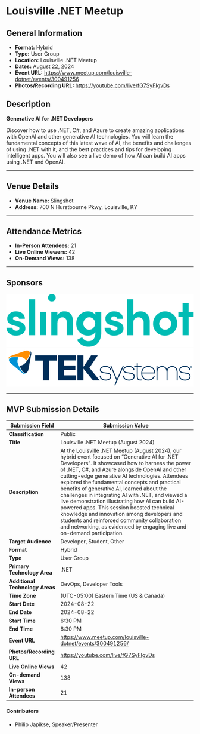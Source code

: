 # Louisville .NET Meetup

## General Information

- **Format:** Hybrid
- **Type:** User Group
- **Location:** Louisville .NET Meetup
- **Dates:** August 22, 2024
- **Event URL:** https://www.meetup.com/louisville-dotnet/events/300491256
- **Photos/Recording URL:** https://youtube.com/live/fG7SyFIgvDs

## Description

**Generative AI for .NET Developers**

Discover how to use .NET, C#, and Azure to create amazing applications with OpenAI and other generative AI technologies. You will learn the fundamental concepts of this latest wave of AI, the benefits and challenges of using .NET with it, and the best practices and tips for developing intelligent apps. You will also see a live demo of how AI can build AI apps using .NET and OpenAI.

---

## Venue Details

- **Venue Name:** Slingshot
- **Address:** 700 N Hurstbourne Pkwy, Louisville, KY

---

## Attendance Metrics

- **In-Person Attendees:** 21
- **Live Online Viewers:** 42
- **On-Demand Views:** 138

---

## Sponsors

[![Slingshot](assets/SLG_Logo_Word_Teal.png)](https://www.yslingshot.com/)
[![TEKsystems](assets/Teksystems-logo.png)](https://www.teksystems.com/)

---

## MVP Submission Details

| Submission Field                | Submission Value                                             |
| ------------------------------- | ------------------------------------------------------------ |
| **Classification**              | Public                                                       |
| **Title**                       | Louisville .NET Meetup (August 2024)                         |
| **Description**                 | At the Louisville .NET Meetup (August 2024), our hybrid event focused on “Generative AI for .NET Developers”. It showcased how to harness the power of .NET, C#, and Azure alongside OpenAI and other cutting-edge generative AI technologies. Attendees explored the fundamental concepts and practical benefits of generative AI, learned about the challenges in integrating AI with .NET, and viewed a live demonstration illustrating how AI can build AI-powered apps. This session boosted technical knowledge and innovation among developers and students and reinforced community collaboration and networking, as evidenced by engaging live and on-demand participation. |
| **Target Audience**             | Developer, Student, Other                                    |
| **Format**                      | Hybrid                                                       |
| **Type**                        | User Group                                                   |
| **Primary Technology Area**     | .NET                                                         |
| **Additional Technology Areas** | DevOps, Developer Tools                                      |
| **Time Zone**                   | (UTC-05:00) Eastern Time (US & Canada)                       |
| **Start Date**                  | 2024-08-22                                                   |
| **End Date**                    | 2024-08-22                                                   |
| **Start Time**                  | 6:30 PM                                                      |
| **End Time**                    | 8:30 PM                                                      |
| **Event URL**                   | https://www.meetup.com/louisville-dotnet/events/300491256/   |
| **Photos/Recording URL**        | https://youtube.com/live/fG7SyFIgvDs                         |
| **Live Online Views**           | 42                                                           |
| **On-demand Views**             | 138                                                          |
| **In-person Attendees**         | 21                                                           |

#### Contributors

- Philip Japikse, Speaker/Presenter